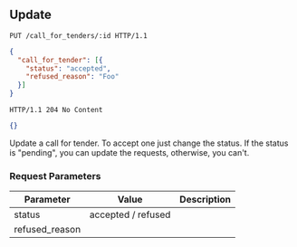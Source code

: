 ## Update

```http
PUT /call_for_tenders/:id HTTP/1.1
```

```json
{
  "call_for_tender": [{
    "status": "accepted",
    "refused_reason": "Foo"
  }]
}
```

```http
HTTP/1.1 204 No Content
```

```json
{}
```


Update a call for tender. To accept one just change the status. If the status is
"pending", you can update the requests, otherwise, you can't.

### Request Parameters

Parameter           |  Value | Description
------------------- | ------ | ------
status              | accepted / refused |
refused_reason      | |
